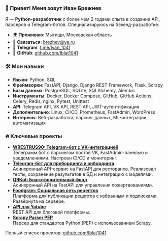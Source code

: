 ### 👋 Привет! Меня зовут Иван Брежнев
Я — **Python-разработчик** с более чем 2 годами опыта в создании API, парсеров и Telegram-ботов. Специализируюсь на бэкенд-разработке.

- 🌍 **Проживаю**: Мытищи, Московская область
- 📧 **Связаться**: [brezhev@ya.ru](mailto:brezhev@ya.ru)
- 💬 **Telegram**: [t.me/Ivan_1041](https://t.me/Ivan_1041)
- 💼 **GitHub**: [github.com/Iblat1041](https://github.com/Iblat1041)

### 🛠️ Мои навыки
- **Языки**: Python, SQL
- **Фреймворки**: FastAPI, Django, Django REST Framework, Flask, Scrapy
- **Базы данных**: PostgreSQL, SQLite, SQLAlchemy, Alembic
- **Инструменты**: Docker, Docker Compose, GitHub, GitHub Actions, Celery, Redis, nginx, Pytest, Unittest
- **API**: Telegram API, VK API, REST API, JWT-аутентификация
- **Дополнительно**: Linux, CI/CD, Prometheus, FastAdmin, WordPress
- **Интересы**: Веб-разработка, парсинг данных, ML-интеграции, автоматизация

### 🔥 Ключевые проекты
- **[WRESTRUS90: Telegram-бот с VK-интеграцией](https://github.com/Iblat1041/WRESTRUS90)**  
  Телеграмм бот с парсингом постов VK, FastAdmin-панелью и уведомлениями. Настроен CI/CD и мониторинг.  
- **[Telegram-бот для пребординга и онбординга](https://github.com/Iblat1041/TG_preboarding_onboarding_restaurant)**  
  Асинхронный API-сервис на FastAPI для ресторанов. Реализовал тесты, сохранение результатов в БД и интеграцию с моделями.  
- **[QRKot: Благотворительный фонд](https://github.com/Iblat1041/cat_charity_fund)**  
  Асинхронный API на FastAPI для управления пожертвованиями.  
- **[Foodgram: Социальная сеть рецептов](https://github.com/Iblat1041/foodgram)**  
  Платформа для публикации рецептов с избранным и подписками. Развёрнута на сервере.  
- **[API для Yatube](https://github.com/Iblat1041/api_final_yatube)**  
  REST API для блоговой платформы.  
- **[Scrapy Parser PEP](https://github.com/Iblat1041/scrapy_parser_pep)**  
  Парсер для стандартов Python (PEP) с использованием Scrapy.  

Полный список проектов: [github.com/Iblat1041](https://github.com/Iblat1041?tab=repositories)
